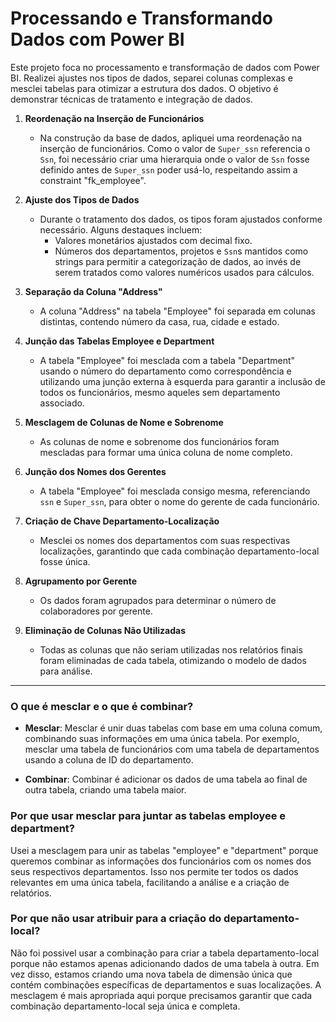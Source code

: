# Processando e Transformando Dados com Power BI

Este projeto foca no processamento e transformação de dados com Power BI. Realizei ajustes nos tipos de dados, separei colunas complexas e mesclei tabelas para otimizar a estrutura dos dados. O objetivo é demonstrar técnicas de tratamento e integração de dados.

1. **Reordenação na Inserção de Funcionários**
   - Na construção da base de dados, apliquei uma reordenação na inserção de funcionários. Como o valor de `Super_ssn` referencia o `Ssn`, foi necessário criar uma hierarquia onde o valor de `Ssn` fosse definido antes de `Super_ssn` poder usá-lo, respeitando assim a constraint "fk_employee".

2. **Ajuste dos Tipos de Dados**
   - Durante o tratamento dos dados, os tipos foram ajustados conforme necessário. Alguns destaques incluem:
     - Valores monetários ajustados com decimal fixo.
     - Números dos departamentos, projetos e `Ssn`s mantidos como strings para permitir a categorização de dados, ao invés de serem tratados como valores numéricos usados para cálculos.

3. **Separação da Coluna "Address"**
   - A coluna "Address" na tabela "Employee" foi separada em colunas distintas, contendo número da casa, rua, cidade e estado.

4. **Junção das Tabelas Employee e Department**
   - A tabela "Employee" foi mesclada com a tabela "Department" usando o número do departamento como correspondência e utilizando uma junção externa à esquerda para garantir a inclusão de todos os funcionários, mesmo aqueles sem departamento associado.

5. **Mesclagem de Colunas de Nome e Sobrenome**
   - As colunas de nome e sobrenome dos funcionários foram mescladas para formar uma única coluna de nome completo.

6. **Junção dos Nomes dos Gerentes**
   - A tabela "Employee" foi mesclada consigo mesma, referenciando `ssn` e `Super_ssn`, para obter o nome do gerente de cada funcionário.

7. **Criação de Chave Departamento-Localização**
   - Mesclei os nomes dos departamentos com suas respectivas localizações, garantindo que cada combinação departamento-local fosse única.

8. **Agrupamento por Gerente**
   - Os dados foram agrupados para determinar o número de colaboradores por gerente.

9. **Eliminação de Colunas Não Utilizadas**
   - Todas as colunas que não seriam utilizadas nos relatórios finais foram eliminadas de cada tabela, otimizando o modelo de dados para análise.

---

### O que é mesclar e o que é combinar?

- **Mesclar**: Mesclar é unir duas tabelas com base em uma coluna comum, combinando suas informações em uma única tabela. Por exemplo, mesclar uma tabela de funcionários com uma tabela de departamentos usando a coluna de ID do departamento.

- **Combinar**: Combinar é adicionar os dados de uma tabela ao final de outra tabela, criando uma tabela maior.

### Por que usar mesclar para juntar as tabelas employee e department?

Usei a mesclagem para unir as tabelas "employee" e "department" porque queremos combinar as informações dos funcionários com os nomes dos seus respectivos departamentos. Isso nos permite ter todos os dados relevantes em uma única tabela, facilitando a análise e a criação de relatórios.

### Por que não usar atribuir para a criação do departamento-local?

Não foi possivel usar a combinação para criar a tabela departamento-local porque não estamos apenas adicionando dados de uma tabela à outra. Em vez disso, estamos criando uma nova tabela de dimensão única que contém combinações específicas de departamentos e suas localizações. A mesclagem é mais apropriada aqui porque precisamos garantir que cada combinação departamento-local seja única e completa.
